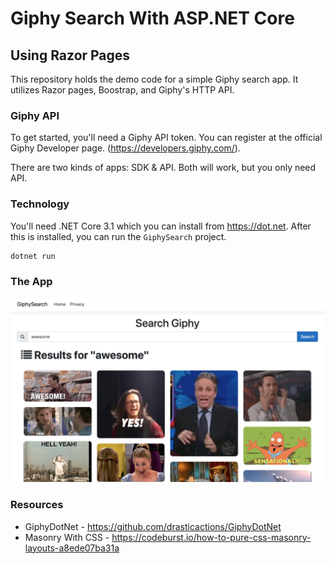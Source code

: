 # Giphy Search With ASP.NET Core
## Using Razor Pages

This repository holds the demo code for a simple Giphy search app. It utilizes Razor pages, Boostrap, and Giphy's HTTP API.

### Giphy API

To get started, you'll need a Giphy API token. You can register at the official Giphy Developer page. (https://developers.giphy.com/).

There are two kinds of apps: SDK & API. Both will work, but you only need API.

### Technology

You'll need .NET Core 3.1 which you can install from https://dot.net. After this is installed, you can run the `GiphySearch` project.

```
dotnet run
```

### The App

![App Running](./app-running.png)

### Resources

- GiphyDotNet - https://github.com/drasticactions/GiphyDotNet
- Masonry With CSS - https://codeburst.io/how-to-pure-css-masonry-layouts-a8ede07ba31a